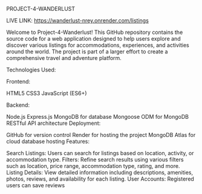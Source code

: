 
PROJECT-4-WANDERLUST

LIVE LINK: https://wanderlust-nrey.onrender.com/listings

Welcome to Project-4-Wanderlust! This GitHub repository contains the source code for a web application designed to help users explore and discover various listings for accommodations, experiences, and activities around the world. The project is part of a larger effort to create a comprehensive travel and adventure platform.

Technologies Used:

Frontend:

HTML5
CSS3
JavaScript (ES6+)

Backend:

Node.js
Express.js
MongoDB for database
Mongoose ODM for MongoDB
RESTful API architecture
Deployment:

GitHub for version control
Render for hosting the project
MongoDB Atlas for cloud database hosting
Features:

Search Listings: Users can search for listings based on location, activity, or accommodation type.
Filters: Refine search results using various filters such as location, price range, accommodation type, rating, and more.
Listing Details: View detailed information including descriptions, amenities, photos, reviews, and availability for each listing.
User Accounts: Registered users can save reviews
